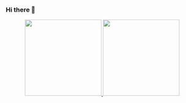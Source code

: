 ### Hi there 👋

<div align="center">
  <a href="https://github.com/guigrasel">
  <img height="200em" src="https://github-readme-stats.vercel.app/api?username=guigrasel&show_icons=true&theme=dark&&count_private=true"/>
  <img height="200em" src="https://github-readme-stats.vercel.app/api/wakatime?username=guigrasel" />
</div>
